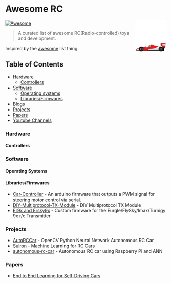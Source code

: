 # Awesome RC

<img src="racing-car_1f3ce.png" align="right" width="100">

[![Awesome](https://cdn.rawgit.com/sindresorhus/awesome/d7305f38d29fed78fa85652e3a63e154dd8e8829/media/badge.svg)](https://github.com/sindresorhus/awesome)

> A curated list of awesome RC(Radio-controlled) toys and development.

Inspired by the [awesome](https://github.com/sindresorhus/awesome) list thing.

## Table of Contents

- [Hardware](#hardware)
  - [Controllers](#controllers)
- [Software](#software)
  - [Operating systems](#operating-systems)
  - [Libraries/Firmwares](#libraries/firmwares)
- [Blogs](#blogs)
- [Projects](#projects)
- [Papers](#papers)
- [Youtube Channels](#youtube-channels)

### Hardware

#### Controllers

### Software

#### Operating Systems

#### Libraries/Firmwares

- [Car-Controller](https://github.com/jabelone/car-controller) - An arduino firmware that outputs a PWM signal for steering motor control via serial.
- [DIY-Multiprotocol-TX-Module](https://github.com/pascallanger/DIY-Multiprotocol-TX-Module) - DIY Multiprotocol TX Module
- [Er9x and Ersky9x](http://www.er9x.com/) - Custom firmware for the Eurgle/FlySky/Imax/Turnigy 9x r/c Transmitter

### Projects

 - [AutoRCCar](https://github.com/hamuchiwa/AutoRCCar) - OpenCV Python Neural Network Autonomous RC Car
 - [Suiron](https://github.com/kendricktan/suiron) - Machine Learning for RC Cars
 - [autonomous-rc-car](https://github.com/multunus/autonomous-rc-car) - Autonomous RC car using Raspberry Pi and ANN
 
### Papers
 - [End to End Learning for Self-Driving Cars](https://arxiv.org/pdf/1604.07316v1.pdf)
